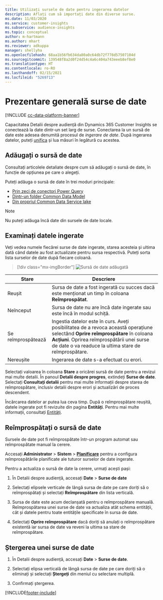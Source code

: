 ```yaml
---
title: Utilizați sursele de date pentru ingerarea datelor
description: Aflați cum să importați date din diverse surse.
ms.date: 11/03/2020
ms.service: customer-insights
ms.subservice: audience-insights
ms.topic: conceptual
author: m-hartmann
ms.author: mhart
ms.reviewer: adkuppa
manager: shellyha
ms.openlocfilehash: 68aa1b56fb634da80a0c64db72f778d57507104d
ms.sourcegitcommit: 139548f8a2d0f24d54c4a6c404a743eeeb8ef8e0
ms.translationtype: HT
ms.contentlocale: ro-RO
ms.lasthandoff: 02/15/2021
ms.locfileid: "5269713"
---
```

# <a name="data-sources-overview"></a>Prezentare generală surse de date

[!INCLUDE [cc-data-platform-banner](../includes/cc-data-platform-banner.md)]

Capacitatea Detalii despre audiență din Dynamics 365 Customer Insights se conectează la date dintr-un set larg de surse. Conectarea la un sursă de date este adesea denumită procesul de *ingerare de date*. După ingerarea datelor, puteți [unifica](data-unification.md) și lua măsuri în legătură cu acestea.

## <a name="add-a-data-source"></a>Adăugați o sursă de date

Consultați articolele detaliate despre cum să adăugați o sursă de date, în funcție de opțiunea pe care o alegeți.

Puteți adăuga o sursă de date în trei moduri principale:

- [Prin zeci de conectori Power Query](connect-power-query.md)
- [Dintr-un folder Common Data Model](connect-common-data-model.md)
- [Din propriul Common Data Service lake](connect-common-data-service-lake.md)

> [!NOTE]
> Nu puteți adăuga încă date din sursele de date locale.

## <a name="review-ingested-data"></a>Examinați datele ingerate

Veți vedea numele fiecărei surse de date ingerate, starea acesteia și ultima dată când datele au fost actualizate pentru sursa respectivă. Puteți sorta lista surselor de date după fiecare coloană.

> [!div class="mx-imgBorder"]
> ![Sursă de date adăugată](media/configure-data-datasource-added.png "Sursă de date adăugată")

|Stare  |Descriere  |
|---------|---------|
|Reușit   |Sursa de date a fost ingerată cu succes dacă este menționat un timp în coloana **Reîmprospătat**.
|Neînceput   |Sursa de date nu are încă date ingerate sau este încă în modul schiță.         |
|Se reîmprospătează    |Ingestia datelor este în curs. Aveți posibilitatea de a revoca această operațiune selectând **Oprire reîmprospătare** în coloana **Acțiuni**. Oprirea reîmprospătării unei surse de date o va readuce la ultima stare de reîmprospătare.       |
|Nereușite     |Ingerarea de date s-a efectuat cu erori.         |

Selectați valoarea în coloana **Stare** a oricărei sursă de date pentru a revizui mai multe detalii. În panoul **Detalii despre progres**, extindeți **Surse de date**. Selectați **Consultați detalii** pentru mai multe informații despre starea de reîmprospătare, inclusiv detalii despre erori și actualizări de proces descendent.

Încărcarea datelor ar putea lua ceva timp. După o reîmprospătare reușită, datele ingerate pot fi revizuite din pagina **Entități**. Pentru mai multe informații, consultați [Entități](entities.md).

## <a name="refresh-a-data-source"></a>Reîmprospătați o sursă de date

Sursele de date pot fi reîmprospătate într-un program automat sau reîmprospătate manual la cerere. 

Accesați **Administrator** > **Sistem** > [**Planificare**](system.md#schedule-tab) pentru a configura reîmprospătările planificate ale tuturor surselor de date ingerate.

Pentru a actualiza o sursă de date la cerere, urmați acești pași:

1. În Detalii despre audiență, accesați **Date** > **Surse de date**

2. Selectați elipsele verticale de lângă sursa de date pe care doriți să o reîmprospătați și selectați **Reîmprospătare** din lista verticală.

3. Sursa de date este acum declanșată pentru o reîmprospătare manuală. Reîmprospătarea unei surse de date va actualiza atât schema entității, cât și datele pentru toate entitățile specificate în sursa de date.

4. Selectați **Oprire reîmprospătare** dacă doriți să anulați o reîmprospătare existentă iar sursa de date va reveni la ultima sa stare de reîmprospătare.

## <a name="delete-a-data-source"></a>Ștergerea unei surse de date

1. În Detalii despre audiență, accesați **Date** > **Surse de date**.

2. Selectați elipsa verticală de lângă sursa de date pe care doriți să o eliminați și selectați **Ștergeți** din meniul cu selectare multiplă.

3. Confirmați ștergerea.


[!INCLUDE[footer-include](../includes/footer-banner.md)]